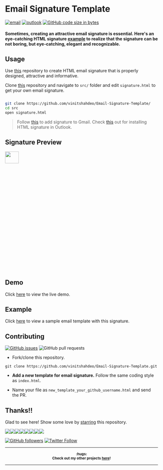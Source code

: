# Email Signature Template

[![email](https://img.shields.io/static/v1.svg?label=Email&message=Signature&color=grey&logo=gmail&style=flat&logoColor=white&colorA=critical)](https://github.com/vinitshahdeo/Email-Signature-Template/) [![outlook](https://img.shields.io/static/v1.svg?label=Outlook&message=Template&color=grey&logo=microsoft-outlook&style=flat&logoColor=white&colorA=dodgerblue)](https://github.com/vinitshahdeo/Email-Signature-Template/) [![GitHub code size in bytes](https://img.shields.io/github/languages/code-size/vinitshahdeo/Email-Signature-Template.svg?logo=github&style=flat&colorB=teal)](https://github.com/vinitshahdeo/Email-Signature-Template/)

#### Sometimes, creating an attractive email signature is essential. Here's an eye-catching HTML signature [example](https://vinitshahdeo.github.io/Email-Signature-Template/src/signature.html) to realize that the signature can be not boring, but eye-catching, elegant and recognizable.

## Usage

Use [this](https://github.com/vinitshahdeo/Email-Signature-Template/) repository to create HTML email signature that is properly designed, attractive and informative. 

Clone [this](https://github.com/vinitshahdeo/Email-Signature-Template/) repository and navigate to `src/` folder and edit `signature.html` to get your own email signature.

```bash

git clone https://github.com/vinitshahdeo/Email-Signature-Template/ 
cd src
open signature.html

```

> Follow [this](https://pdf.wondershare.com/signature/insert-html-signature-in-gmail.html) to add signature to Gmail. Check [this](https://www.christopherbolt.com/support/knowledgebase/24/Installing-HTML-email-signatures-in-Microsoft-Outlook.html) out for installing HTML signature in Outlook.



## Signature Preview

<img src="./preview.png" height="10%" width="30%">

## Demo

Click [here](https://vinitshahdeo.github.io/Email-Signature-Template/src/signature.html) to view the live demo.

## Example

Click [here](https://vinitshahdeo.github.io/Email-Signature-Template) to view a sample email template with this signature.

## Contributing

[![GitHub issues](https://img.shields.io/github/issues/vinitshahdeo/Email-Signature-Template?logo=github)](https://github.com/vinitshahdeo/Email-Signature-Template/issues) ![GitHub pull requests](https://img.shields.io/github/issues-pr/vinitshahdeo/Email-Signature-Template?color=blue&logo=github)

- Fork/clone this repository.

```
git clone https://github.com/vinitshahdeo/Email-Signature-Template.git
```

- **Add a new template for email signature.** Follow the same coding style as `index.html`.

- Name your file as `new_template_your_github_username.html` and send the PR.


## Thanks!!

Glad to see here! Show some love by [starring](https://github.com/vinitshahdeo/Email-Signature-Template/) this repository.

[![](https://sourcerer.io/fame/vinitshahdeo/vinitshahdeo/Email-Signature-Template/images/0)](https://fayz.in/stories/s/1522/0/?ckt_id=ZGL1ZGVk&title=story_of_vinit_shahdeo)[![](https://sourcerer.io/fame/vinitshahdeo/vinitshahdeo/Email-Signature-Template/images/1)](https://medium.com/@vinitshahdeo)[![](https://sourcerer.io/fame/vinitshahdeo/vinitshahdeo/Email-Signature-Template/images/2)](https://www.linkedin.com/in/vinitshahdeo/)[![](https://sourcerer.io/fame/vinitshahdeo/vinitshahdeo/Email-Signature-Template/images/3)](https://www.linkedin.com/in/vinitshahdeo/)[![](https://sourcerer.io/fame/vinitshahdeo/vinitshahdeo/Email-Signature-Template/images/4)](https://www.linkedin.com/in/vinitshahdeo/)[![](https://sourcerer.io/fame/vinitshahdeo/vinitshahdeo/Email-Signature-Template/images/5)](https://www.linkedin.com/in/vinitshahdeo/)[![](https://sourcerer.io/fame/vinitshahdeo/vinitshahdeo/Email-Signature-Template/images/6)](https://medium.com/@vinitshahdeo)[![](https://sourcerer.io/fame/vinitshahdeo/vinitshahdeo/Email-Signature-Template/images/7)](https://medium.com/@vinitshahdeo)

[![GitHub followers](https://img.shields.io/github/followers/vinitshahdeo.svg?label=Follow%20@vinitshahdeo&style=social)](https://github.com/vinitshahdeo/) [![Twitter Follow](https://img.shields.io/twitter/follow/Vinit_Shahdeo.svg?style=social)](https://twitter.com/Vinit_Shahdeo)

------

<p align="center"><strong><sup>:hugs: <br>Check out my other projects <a href="./PROJECTS.md">here</a>!</sup></strong></p>

------

